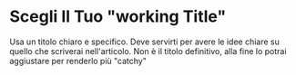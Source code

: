 # Scegli Il Tuo "working Title"

Usa un titolo chiaro e specifico. Deve servirti per avere le idee chiare
su quello che scriverai nell'articolo.
Non è il titolo definitivo, alla fine lo potrai aggiustare per renderlo più "catchy"